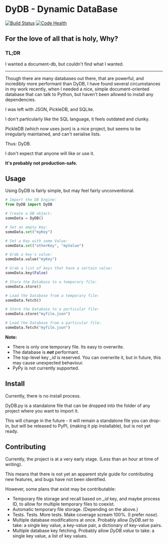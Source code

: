 # DyDB - Dynamic DataBase

[![Build Status](https://travis-ci.org/shakna-israel/DyDB.svg)](https://travis-ci.org/shakna-israel/DyDB) [![Code Health](https://landscape.io/github/shakna-israel/DyDB/master/landscape.svg?style=flat)](https://landscape.io/github/shakna-israel/DyDB/master)

## For the love of all that is holy, Why?

### TL;DR

I wanted a document-db, but couldn't find what I wanted.

---

Though there are many databases out there, that are powerful, and incredibly more performant than DyDB, I have found several circumstances in my work recently, when I needed a nice, simple document-oriented database that can talk to Python, but haven't been allowed to install any dependencies.

I was left with JSON, PickleDB, and SQLite.

I don't particularly like the SQL language, it feels outdated and clunky.

PickleDB (which now uses json) is a nice project, but seems to be irregularly maintained, and can't serialise lists.

Thus: DyDB.

I don't expect that anyone will like or use it.

**It's probably not production-safe.**

## Usage

Using DyDB is fairly simple, but may feel fairly unconventional.

```python
# Import the DB Engine:
from DyDB import DyDB

# Create a DB object:
someData = DyDB()

# Set an empty Key:
someData.set("myKey")

# Set a Key with some Value:
someData.set("otherKey", "myValue")

# Grab a key's value:
someData.value("myKey")

# Grab a list of keys that have a certain value:
someData.key(False)

# Store the Database to a temporary file:
someData.store()

# Load the Database from a temporary file:
someData.fetch()

# Store the Database to a particular file:
someData.store("myfile.json")

# Load the Database from a particular file:
someData.fetch("myfile.json")
```

**Note:**

* There is only one temporary file. Its easy to overwrite.
* The database is ***not*** performant.
* The top-level key *_id* is reserved. You can overwrite it, but in future, this may cause unexpected behaviour.
* PyPy is not currently supported.

## Install

Currently, there is no install process.

DyDB.py is a standalone file that can be dropped into the folder of any project where you want to import it.

This will change in the future - it will remain a standalone file you can drop-in, but will be released to PyPI, (making it pip installable), but is not yet ready.

## Contributing

Currently, the project is at a very early stage. (Less than an hour at time of writing).

This means that there is not yet an apparent style guide for contributing new features, and bugs have not been identified.

However, some plans that exist may be contributable:

* Temporary file storage and recall based on *_id* key, and maybe process ID, to allow for multiple temporary files to coexist.
* Automatic temporary file storage. (Depending on the above.)
* Tests. Tests. More tests. Make coverage scream 100%. (I prefer *nose*).
* Multiple database modifications at once. Probably allow *DyDB.set* to take: a single key value, a key-value pair, a dictionary of key-value pairs.
* Multiple database key fetching. Probably allow *DyDB.value* to take: a single key value, a list of key values.
